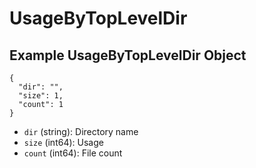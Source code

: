 # UsageByTopLevelDir

## Example UsageByTopLevelDir Object

```
{
  "dir": "",
  "size": 1,
  "count": 1
}
```

* `dir` (string): Directory name
* `size` (int64): Usage
* `count` (int64): File count
